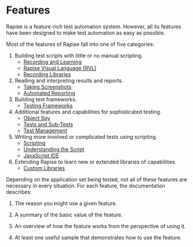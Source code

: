 # Features

Rapise is a feature-rich test automation system. However, all its features have been designed to make test automation as easy as possible.

Most of the features of Rapise fall into one of five categories:

1. Building test scripts with little or no manual scripting.
    - [Recording and Learning](object_types.md)
    - [Rapise Visual Language (RVL)](visual_language.md)
    - [Recording Libraries](recording_library.md)
2. Reading and interpreting results and reports.
    - [Taking Screenshots](screenshots.md)
    - [Automated Reporting](automated_reporting.md)
3. Building test frameworks.
    - [Testing Frameworks](Frameworks/frameworks.md)
4. Additional features and capabilities for sophisticated testing.
    - [Object Spy](object_spy.md)
    - [Tests and Sub-Tests](tests_and_sub_tests.md)
    - [Test Management](spiratest_integration.md)
5. Writing more involved or complicated tests using scripting.
    - [Scripting](scripting.md)
    - [Understanding the Script](understanding_the_script.md)
    - [JavaScript IDE](javascript_ide.md)
6. Extending Rapise to learn new or extended libraries of capabilities.
    - [Custom Libraries](custom_libraries.md)

Depending on the application set being tested, not all of these features are necessary in every situation. For each feature, the documentation describes:

1. The reason you might use a given feature.

2. A summary of the basic value of the feature.

3. An overview of how the feature works from the perspective of using it.

4. At least one useful sample that demonstrates how to use the feature.
